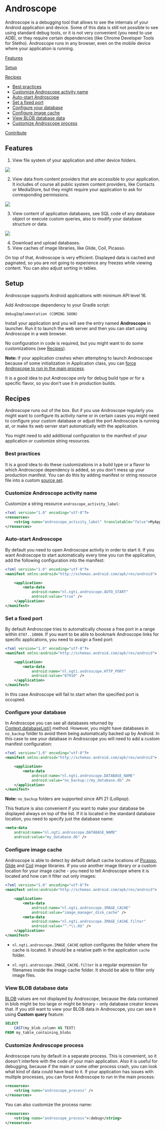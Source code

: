 # Androscope

Androscope is a debugging tool that allows to see the internals of your Android application and device. Some of this data is still not possible to see using standard debug tools, or it is not very convenient (you need to use ADB), or they require certain dependencies (like Chrome Developer Tools for Stetho). Androscope runs in any browser, even on the mobile device where your application is running.

[Features](#features)

[Setup](#setup)

[Recipes](#recipes)

- [Best practices](#best-practices)
- [Customize Androscope activity name](#customize-androscope-activity-name)
- [Auto-start Androscope](#auto-start-androscope)
- [Set a fixed port](#set-a-fixed-port)
- [Configure your database](#configure-your-database)
- [Configure image cache](#configure-image-cache)
- [View BLOB database data](#view-blob-database-data)
- [Customize Androscope process](#customize-androscope-process)

[Contribute](#contribute)

## Features
1. View file system of your application and other device folders.

![](images/file_system.png)

2. View data from content providers that are accessible to your application. It includes of course all public system content providers, like Contacts or MediaStore, but they might require your application to ask for corresponding permissions.

![](images/media_store.png)

3. View content of application databases, see SQL code of any database object or execute custom queries, also to modify your database structure or data.

![](images/database.png)

4. Download and upload databases.
5. View caches of image libraries, like Glide, Coil, Picasso.

On top of that, Androscope is very efficient. Displayed data is cached and paginated, so you are not going to experience any freezes while viewing content. You can also adjust sorting in tables.

## Setup

Androscope supports Android applications with minimum API level 16.

Add Androscope dependency to your Gradle script:

```
debugImplementation (COMING SOON)
```

Install your application and you will see the entry named **Androscope** in launcher. Run it to launch the web server and then you can start using Androscope in a web browser.

No configuration in code is required, but you might want to do some customizations (see [Recipes](#recipes)).

**Note:** if your application crashes when attempting to launch Androscope because of some initialization in Application class, you can [force Androscope to run in the main process](#customize-androscope-process).

It is a good idea to put Androscope only for debug build type or for a specific flavor, so you don't use it in production builds.

## Recipes

Androscope runs out of the box. But if you use Androscope regularly you might want to configure its activity name or in certain cases you might need to configure your custom database or adjust the port Androscope is running at, or make its web server start automatically with the application.

You might need to add additional configuration to the manifest of your application or customize string resources.

### Best practices

It is a good idea to do these customizations in a build type or a flavor to which Androscope dependency is added, so you don't mess up your production manifest. You can do this by adding manifest or string resource file into a custom [source set](https://developer.android.com/studio/build#sourcesets).

### Customize Androscope activity name
Customize a string resource `androscope_activity_label`:

```xml
<?xml version="1.0" encoding="utf-8"?>
<resources>
    <string name="androscope_activity_label" translatable="false">MyApp Androscope</string>
</resources>
```

### Auto-start Androscope
By default you need to open Androscope activity in order to start it. If you want Androscope to start automatically every time you run the application, add the following configuration into the manifest:

```xml
<?xml version="1.0" encoding="utf-8"?>
<manifest xmlns:android="http://schemas.android.com/apk/res/android">

    <application>
        <meta-data
            android:name="nl.ngti.androscope.AUTO_START"
            android:value="true" />
    </application>
</manifest>
```

### Set a fixed port
By default Androscope tries to automatically choose a free port in a range within `8787..10000`. If you want to be able to bookmark Androscope links for specific applications, you need to assign a fixed port:

```xml
<?xml version="1.0" encoding="utf-8"?>
<manifest xmlns:android="http://schemas.android.com/apk/res/android">

    <application>
        <meta-data
            android:name="nl.ngti.androscope.HTTP_PORT"
            android:value="87910" />
    </application>
</manifest>
```

In this case Androscope will fail to start when the specified port is occupied.

### Configure your database
In Androscope you can see all databases returned by [Context.databaseList()](https://developer.android.com/reference/android/content/Context#databaseList()) method. However, you might have databases in `no_backup` folder to avoid them being automatically backed up by Android. In this case to see your database in Androscope you will need to add a custom manifest configuration:

```xml
<?xml version="1.0" encoding="utf-8"?>
<manifest xmlns:android="http://schemas.android.com/apk/res/android">

    <application>
        <meta-data
            android:name="nl.ngti.androscope.DATABASE_NAME"
            android:value="no_backup://my_database.db" />
    </application>
</manifest>
```

**Note:** `no_backup` folders are supported since API 21 (Lollipop).

This feature is also convenient if you want to make your database be displayed always on top of the list. If it is located in the standard database location, you need to specify just the database name:

```xml
<meta-data
    android:name="nl.ngti.androscope.DATABASE_NAME"
    android:value="my_database.db" />
```

### Configure image cache
Androscope is able to detect by default default cache locations of [Picasso](https://square.github.io/picasso/), [Glide](https://github.com/bumptech/glide) and [Coil](https://github.com/coil-kt/coil) image libraries. If you use another image library or a custom location for your image cache - you need to tell Androscope where it is located and how can it filter out only images:

```xml
<?xml version="1.0" encoding="utf-8"?>
<manifest xmlns:android="http://schemas.android.com/apk/res/android">

    <application>
        <meta-data
            android:name="nl.ngti.androscope.IMAGE_CACHE"
            android:value="image_manager_disk_cache" />
        <meta-data
            android:name="nl.ngti.androscope.IMAGE_CACHE.filter"
            android:value="^.*\\.0$" />
    </application>
</manifest>
```

- `nl.ngti.androscope.IMAGE_CACHE` option configures the folder where the cache is located. It should be a relative path in the application `cache` folder.

- `nl.ngti.androscope.IMAGE_CACHE.filter` is a regular expression for filenames inside the image cache folder. It should be able to filter only image files.


### View BLOB database data
[BLOB](https://www.sqlite.org/datatype3.html) values are not displayed by Androscope, because the data contained in blob might be too large or might be binary - only database creator knows that. If you still want to view your BLOB data in Androscope, you can see it using **Custom query** feature:

```sql
SELECT 
    CAST(my_blob_column AS TEXT)
FROM my_table_containing_blobs
```

### Customize Androscope process
Androscope runs by default in a separate process. This is convenient, so it doesn't interfere with the code of your main application. Also it is useful for debugging, because if the main or some other process crash, you can look what kind of data could have lead to it. If your application has issues with multiple processes, you can force Androscope to run in the main process:

```xml
<resources>
    <string name="androscope_process" />
</resources>
```

You can also customize the process name:

```xml
<resources>
    <string name="androscope_process">:debug</string>
</resources>
```
